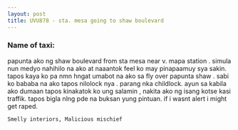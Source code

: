 ```yaml
---
layout: post
title: UVU878 - sta. mesa going to shaw boulevard
---
```


### Name of taxi: 

papunta ako ng shaw boulevard from sta mesa near v. mapa station . simula nun medyo nahihilo na ako at naaantok feel ko may pinapaamuy sya sakin. tapos kaya ko pa nmn hngat umabot na ako sa fly over papunta shaw . sabi ko bababa na ako tapos nilolock nya . parang nka childlock. ayun sa kabila ako dumaan tapos kinakatok ko ung salamin , nakita ako ng isang kotse kasi traffik. tapos bigla nlng pde na buksan yung pintuan. if i wasnt alert i might get raped. 

```Smelly interiors, Malicious mischief```
